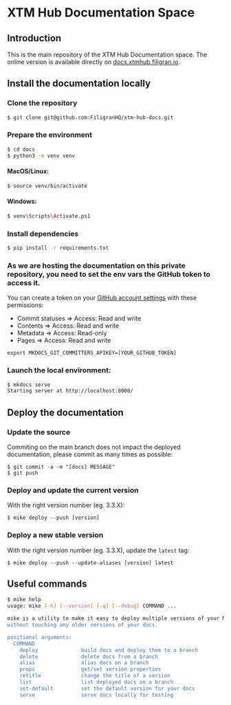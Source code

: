 # XTM Hub Documentation Space

## Introduction

This is the main repository of the XTM Hub Documentation space. The online version is available directly on [docs.xtmhub.filigran.io](https://docs.hub.filigran.io).

## Install the documentation locally

### Clone the repository
```sh
$ git clone git@github.com:FiligranHQ/xtm-hub-docs.git
```

### Prepare the environment
```sh
$ cd docs
$ python3 -m venv venv
```

#### MacOS/Linux:
```sh
$ source venv/bin/activate
```

#### Windows:
```sh
$ venv\Scripts\Activate.ps1
```

### Install dependencies
```sh
$ pip install -r requirements.txt
```

### As we are hosting the documentation on this private repository, you need to set the env vars the GitHub token to access it.
You can create a token on your [GitHub account settings](https://github.com/settings/tokens) with these permissions:
- Commit statuses => Access: Read and write
- Contents => Access: Read and write
- Metadata => Access: Read-only
- Pages => Access: Read and write

```
export MKDOCS_GIT_COMMITTERS_APIKEY=[YOUR_GITHUB_TOKEN]
```

### Launch the local environment:
```sh
$ mkdocs serve
Starting server at http://localhost:8000/
```

## Deploy the documentation

### Update the source

Commiting on the main branch does not impact the deployed documentation, please commit as many times as possible:
```
$ git commit -a -m "[docs] MESSAGE"
$ git push
```

### Deploy and update the current version

With the right version number (eg. 3.3.X):
```
$ mike deploy --push [version]
```

### Deploy a new stable version

With the right version number (eg. 3.3.X), update the `latest` tag:
```
$ mike deploy --push --update-aliases [version] latest
```

## Useful commands

```sh
$ mike help
usage: mike [-h] [--version] [-q] [--debug] COMMAND ...

mike is a utility to make it easy to deploy multiple versions of your MkDocs-powered docs to a Git branch, suitable for deploying to Github via gh-pages. It's designed to produce one version of your docs at a time. That way, you can easily deploy a new version
without touching any older versions of your docs.

positional arguments:
  COMMAND
    deploy              build docs and deploy them to a branch
    delete              delete docs from a branch
    alias               alias docs on a branch
    props               get/set version properties
    retitle             change the title of a version
    list                list deployed docs on a branch
    set-default         set the default version for your docs
    serve               serve docs locally for testing
```
